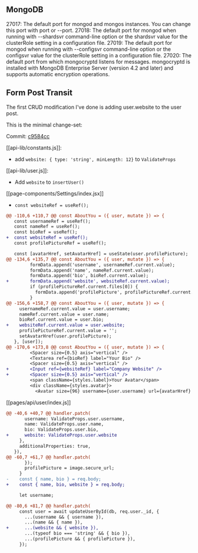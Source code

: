 ## MongoDB

27017: The default port for mongod and mongos instances. You can change this port with port or --port.
27018: The default port for mongod when running with --shardsvr command-line option or the shardsvr value for the clusterRole setting in a configuration file.
27019: The default port for mongod when running with --configsvr command-line option or the configsvr value for the clusterRole setting in a configuration file.
27020: The default port from which mongocryptd listens for messages. mongocryptd is installed with MongoDB Enterprise Server (version 4.2 and later) and supports automatic encryption operations.

## Form Post Transit

The first CRUD modification I've done is adding user.website to the user post.

This is the minimal change-set:

Commit: [c9584cc](https://github.com/InTEGr8or/nextjs-mongodb-app/commit/c9584ccad0b0c5dd93d53e5544f4e70f6a4807a6)


[[api-lib/constants.js]]:
- add `website: { type: 'string', minLength: 12}` to `ValidateProps`

[[api-lib/user.js]]:
- Add `website` to `insertUser()`

[[page-components/Settings/index.jsx]]
- `const websiteRef = useRef();`

```diff
@@ -110,6 +110,7 @@ const AboutYou = ({ user, mutate }) => {
   const usernameRef = useRef();
   const nameRef = useRef();
   const bioRef = useRef();
+  const websiteRef = useRef();
   const profilePictureRef = useRef();

   const [avatarHref, setAvatarHref] = useState(user.profilePicture);
@@ -134,6 +135,7 @@ const AboutYou = ({ user, mutate }) => {
         formData.append('username', usernameRef.current.value);
         formData.append('name', nameRef.current.value);
         formData.append('bio', bioRef.current.value);
+        formData.append('website', websiteRef.current.value);
         if (profilePictureRef.current.files[0]) {
           formData.append('profilePicture', profilePictureRef.current.files[0]);
         }
@@ -156,6 +158,7 @@ const AboutYou = ({ user, mutate }) => {
     usernameRef.current.value = user.username;
     nameRef.current.value = user.name;
     bioRef.current.value = user.bio;
+    websiteRef.current.value = user.website;
     profilePictureRef.current.value = '';
     setAvatarHref(user.profilePicture);
   }, [user]);
@@ -170,6 +173,8 @@ const AboutYou = ({ user, mutate }) => {
         <Spacer size={0.5} axis="vertical" />
         <Textarea ref={bioRef} label="Your Bio" />
         <Spacer size={0.5} axis="vertical" />
+        <Input ref={websiteRef} label="Company Website" />
+        <Spacer size={0.5} axis="vertical" />
         <span className={styles.label}>Your Avatar</span>
         <div className={styles.avatar}>
           <Avatar size={96} username={user.username} url={avatarHref} />
```


[[pages/api/user/index.js]]

```diff
@@ -40,6 +40,7 @@ handler.patch(
       username: ValidateProps.user.username,
       name: ValidateProps.user.name,
       bio: ValidateProps.user.bio,
+      website: ValidateProps.user.website
     },
     additionalProperties: true,
   }),
@@ -60,7 +61,7 @@ handler.patch(
       });
       profilePicture = image.secure_url;
     }
-    const { name, bio } = req.body;
+    const { name, bio, website } = req.body;

     let username;

@@ -80,6 +81,7 @@ handler.patch(
     const user = await updateUserById(db, req.user._id, {
       ...(username && { username }),
       ...(name && { name }),
+      ...(website && { website }),
       ...(typeof bio === 'string' && { bio }),
       ...(profilePicture && { profilePicture }),
     });

```